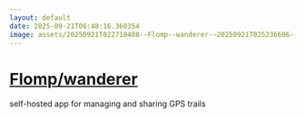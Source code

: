 ```yaml
---
layout: default
date: 2025-09-21T06:48:16.360354
image: assets/20250921T022710408--Flomp--wanderer--20250921T025236606--cropped.png
---
```


# [Flomp/wanderer](https://github.com/Flomp/wanderer)

self-hosted app for managing and sharing GPS trails
